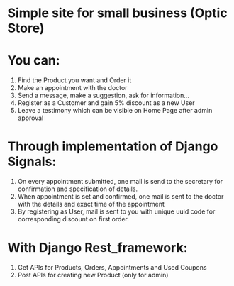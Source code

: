 # Simple site for small business (Optic Store)

# You can:
1. Find the Product you want and Order it 
2. Make an appointment with the doctor
3. Send a message, make a suggestion, ask for information...
4. Register as a Customer and gain 5% discount as a new User
5. Leave a testimony which can be visible on Home Page after admin approval

# Through implementation of Django Signals:
1. On every appointment submitted, one mail is send to the secretary for confirmation and specification of details.
2. When appointment is set and confirmed, one mail is sent to the doctor with the details and exact time of the appointment
3. By registering as User, mail is sent to you with unique uuid code for corresponding discount on first order.

# With Django Rest_framework:
1. Get APIs for Products, Orders, Appointments and Used Coupons 
2. Post APIs for creating new Product (only for admin)
